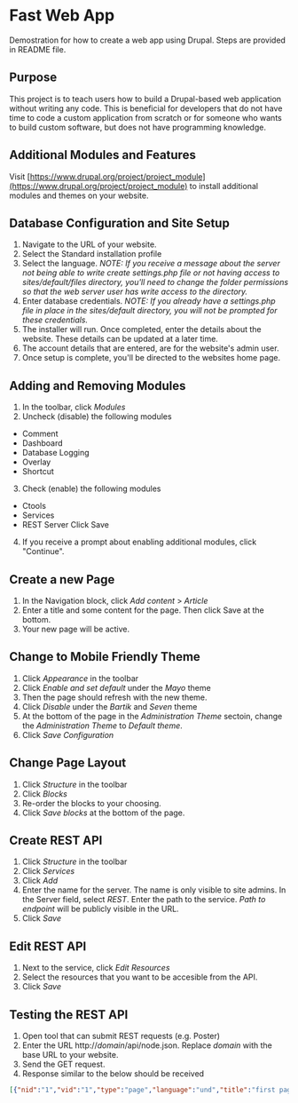 # Fast Web App
Demostration for how to create a web app using Drupal. Steps are provided in README file.

## Purpose
This project is to teach users how to build a Drupal-based web application without writing any code. This is beneficial 
for developers that do not have time to code a custom application from scratch or for someone who wants to build custom 
software, but does not have programming knowledge.

## Additional Modules and Features
Visit [https://www.drupal.org/project/project_module](https://www.drupal.org/project/project_module) to install additional modules and themes on your website.

## Database Configuration and Site Setup 
1) Navigate to the URL of your website.
2) Select the Standard installation profile
3) Select the language.
*NOTE: If you receive a message about the server not being able to write create settings.php file or not having access to sites/default/files directory, you'll need to change the folder permissions so that the web server user has write access to the directory.*
4) Enter database credentials. *NOTE: If you already have a settings.php file in place in the sites/default directory, you will not be prompted for these credentials.*
5) The installer will run. Once completed, enter the details about the website. These details can be updated at a later time.
6) The account details that are entered, are for the website's admin user.
7) Once setup is complete, you'll be directed to the websites home page.

## Adding and Removing Modules
1) In the toolbar, click *Modules*
2) Uncheck (disable) the following modules
* Comment
* Dashboard
* Database Logging
* Overlay
* Shortcut
3) Check (enable) the following modules
* Ctools
* Services
* REST Server
Click Save
4) If you receive a prompt about enabling additional modules, click "Continue".

## Create a new Page 
1) In the Navigation block, click *Add content* > *Article*
2) Enter a title and some content for the page. Then click Save at the bottom.
3) Your new page will be active. 

## Change to Mobile Friendly Theme
1) Click *Appearance* in the toolbar
2) Click *Enable and set default* under the *Mayo* theme
3) Then the page should refresh with the new theme.
4) Click *Disable* under the *Bartik* and *Seven* theme
5) At the bottom of the page in the *Administration Theme* sectoin, change the *Administration Theme* to *Default theme*.
6) Click *Save Configuration*

## Change Page Layout
1) Click *Structure* in the toolbar
2) Click *Blocks* 
3) Re-order the blocks to your choosing.
4) Click *Save blocks* at the bottom of the page.

## Create REST API
1) Click *Structure* in the toolbar
2) Click *Services*
3) Click *Add*
4) Enter the name for the server. The name is only visible to site admins. In the Server field, select *REST*. Enter the path to the service. *Path to endpoint* will be publicly visible in the URL.
5) Click *Save*

## Edit REST API
1) Next to the service, click *Edit Resources*
2) Select the resources that you want to be accesible from the API.
3) Click *Save*

## Testing the REST API
1) Open tool that can submit REST requests (e.g. Poster)
2) Enter the URL http://*domain*/api/node.json. Replace *domain* with the base URL to your website.
3) Send the GET request. 
4) Response similar to the below should be received
```json
[{"nid":"1","vid":"1","type":"page","language":"und","title":"first page","uid":"1","status":"1","created":"1504968410","changed":"1504968410","comment":"0","promote":"0","sticky":"0","tnid":"0","translate":"0","uri":"http://domain/api/node/1"}]
```


